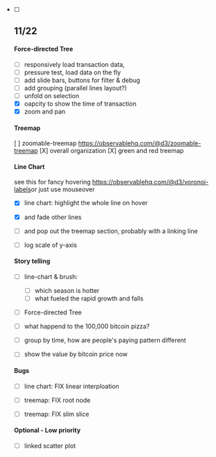 - [ ] ## 11/22

  #### Force-directed Tree
  - [ ] responsively load transaction data,
   - [ ] pressure test, load data on the fly
    - [ ] add slide bars, buttons for filter & debug
   - [ ] add grouping (parallel lines layout?)
   - [ ] unfold on selection
   - [x] oapcity to show the time of transaction 
   - [x] zoom and pan 

  #### Treemap
  
  [ ] zoomable-treemap
    https://observablehq.com/@d3/zoomable-treemap
  [X] overall organization
  [X] green and red treemap    
  
  #### Line Chart
  
  see this for fancy hovering https://observablehq.com/@d3/voronoi-labels
  ​    or just use mouseover
  
  - [x] line chart: highlight the whole line on hover 
  
  
  - [x] and fade other lines
  
  
  - [ ] and pop out the treemap section, probably with a linking line 
  - [ ] log scale of y-axis
  
  #### Story telling 
  - [ ] line-chart & brush: 
  
    - [ ] which season is hotter
    - [ ] what fueled the rapid growth and falls   
  
  - [ ] Force-directed Tree
  - [ ] what happend to the 100,000 bitcoin pizza?
  - [ ] group by time, how are people's paying pattern different 
  - [ ] show the value by bitcoin price now 
  
  #### Bugs
  - [ ] line chart: FIX linear interploation 
  
  - [ ] treemap: FIX root node
  - [ ] treemap: FIX slim slice 


  #### Optional - Low priority

  - [ ] linked scatter plot